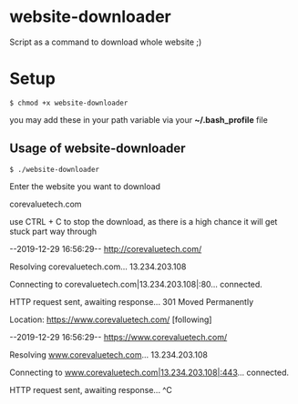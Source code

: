 # website-downloader
Script as a command to download whole website ;)

# Setup
`$ chmod +x website-downloader`

you may add these in your path variable via your **~/.bash_profile** file

## Usage of website-downloader

`$ ./website-downloader`

Enter the website you want to download

corevaluetech.com

use CTRL + C to stop the download, as there is a high chance it will get stuck part way through

--2019-12-29 16:56:29--  http://corevaluetech.com/

Resolving corevaluetech.com... 13.234.203.108

Connecting to corevaluetech.com|13.234.203.108|:80... connected.

HTTP request sent, awaiting response... 301 Moved Permanently

Location: https://www.corevaluetech.com/ [following]

--2019-12-29 16:56:29--  https://www.corevaluetech.com/

Resolving www.corevaluetech.com... 13.234.203.108

Connecting to www.corevaluetech.com|13.234.203.108|:443... connected.

HTTP request sent, awaiting response... ^C

